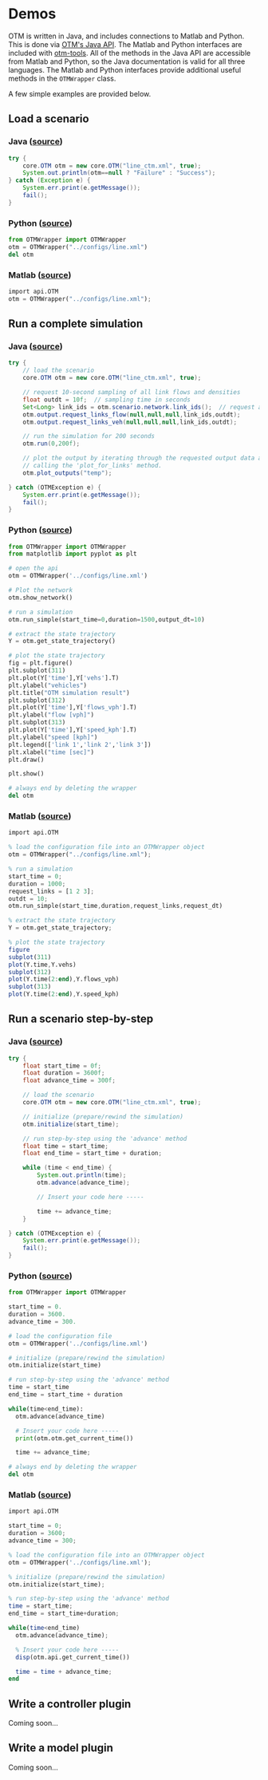 # Demos

OTM is written in Java, and includes connections to Matlab and Python. This is done via [OTM's Java API](docs/apidocs/index.html). The Matlab and Python interfaces are included with [otm-tools](https://github.com/ggomes/otm-tools).
All of the methods in the Java API are accessible from Matlab and Python, so the Java documentation is valid for all three
languages. The Matlab and Python interfaces provide additional useful methods in the `OTMWrapper` class.

A few simple examples are provided below.

## Load a scenario

### Java ([source](https://github.com/ggomes/otm-sim/blob/main/src/test/java/tests/Demo.java))

```java
try {
    core.OTM otm = new core.OTM("line_ctm.xml", true);
    System.out.println(otm==null ? "Failure" : "Success");
} catch (Exception e) {
    System.err.print(e.getMessage());
    fail();
}
```

### Python ([source](https://github.com/ggomes/otm-tools/blob/master/python/demo_load.py))

```python
from OTMWrapper import OTMWrapper
otm = OTMWrapper("../configs/line.xml")
del otm
```

### Matlab ([source](https://github.com/ggomes/otm-tools/blob/master/matlab/demo_load.m))

```octave
import api.OTM
otm = OTMWrapper("../configs/line.xml");
```

## Run a complete simulation

### Java ([source](https://github.com/ggomes/otm-sim/blob/main/src/test/java/tests/Demo.java))

```java
try {
    // load the scenario
    core.OTM otm = new core.OTM("line_ctm.xml", true);

    // request 10-second sampling of all link flows and densities
    float outdt = 10f;  // sampling time in seconds
    Set<Long> link_ids = otm.scenario.network.link_ids();  // request all link ids
    otm.output.request_links_flow(null,null,null,link_ids,outdt);
    otm.output.request_links_veh(null,null,null,link_ids,outdt);

    // run the simulation for 200 seconds
    otm.run(0,200f);

    // plot the output by iterating through the requested output data and
    // calling the 'plot_for_links' method.
    otm.plot_outputs("temp");

} catch (OTMException e) {
    System.err.print(e.getMessage());
    fail();
}
```

### Python ([source](https://github.com/ggomes/otm-tools/blob/master/python/demo_run.py))

```python
from OTMWrapper import OTMWrapper
from matplotlib import pyplot as plt 

# open the api
otm = OTMWrapper('../configs/line.xml')

# Plot the network
otm.show_network()

# run a simulation
otm.run_simple(start_time=0,duration=1500,output_dt=10)

# extract the state trajectory
Y = otm.get_state_trajectory()

# plot the state trajectory
fig = plt.figure()
plt.subplot(311)
plt.plot(Y['time'],Y['vehs'].T) 
plt.ylabel("vehicles") 
plt.title("OTM simulation result") 
plt.subplot(312)
plt.plot(Y['time'],Y['flows_vph'].T)
plt.ylabel("flow [vph]") 
plt.subplot(313)
plt.plot(Y['time'],Y['speed_kph'].T)
plt.ylabel("speed [kph]") 
plt.legend(['link 1','link 2','link 3'])
plt.xlabel("time [sec]") 
plt.draw()

plt.show()

# always end by deleting the wrapper
del otm
```

### Matlab ([source](https://github.com/ggomes/otm-tools/blob/master/matlab/demo_run.m))

```octave
import api.OTM

% load the configuration file into an OTMWrapper object
otm = OTMWrapper("../configs/line.xml");

% run a simulation
start_time = 0;
duration = 1000;
request_links = [1 2 3];
outdt = 10;
otm.run_simple(start_time,duration,request_links,request_dt)

% extract the state trajectory
Y = otm.get_state_trajectory;

% plot the state trajectory
figure
subplot(311)
plot(Y.time,Y.vehs)
subplot(312)
plot(Y.time(2:end),Y.flows_vph)
subplot(313)
plot(Y.time(2:end),Y.speed_kph)
```

## Run a scenario step-by-step

### Java ([source](https://github.com/ggomes/otm-sim/blob/main/src/test/java/tests/Demo.java))

```java
try {
    float start_time = 0f;
    float duration = 3600f;
    float advance_time = 300f;

    // load the scenario
    core.OTM otm = new core.OTM("line_ctm.xml", true);

    // initialize (prepare/rewind the simulation)
    otm.initialize(start_time);

    // run step-by-step using the 'advance' method
    float time = start_time;
    float end_time = start_time + duration;

    while (time < end_time) {
        System.out.println(time);
        otm.advance(advance_time);

        // Insert your code here -----

        time += advance_time;
    }

} catch (OTMException e) {
    System.err.print(e.getMessage());
    fail();
}
```

### Python ([source](https://github.com/ggomes/otm-tools/blob/master/python/demo_run_step.py))

```python
from OTMWrapper import OTMWrapper

start_time = 0.
duration = 3600.
advance_time = 300.

# load the configuration file
otm = OTMWrapper('../configs/line.xml')

# initialize (prepare/rewind the simulation)
otm.initialize(start_time)

# run step-by-step using the 'advance' method
time = start_time
end_time = start_time + duration

while(time<end_time):
  otm.advance(advance_time)

  # Insert your code here -----
  print(otm.otm.get_current_time())

  time += advance_time;

# always end by deleting the wrapper
del otm
```

### Matlab ([source](https://github.com/ggomes/otm-tools/blob/master/matlab/demo_run_step.m))

```octave
import api.OTM

start_time = 0;
duration = 3600;
advance_time = 300;

% load the configuration file into an OTMWrapper object
otm = OTMWrapper('../configs/line.xml');

% initialize (prepare/rewind the simulation)
otm.initialize(start_time);

% run step-by-step using the 'advance' method
time = start_time;
end_time = start_time+duration;

while(time<end_time)
  otm.advance(advance_time);

  % Insert your code here -----
  disp(otm.api.get_current_time())

  time = time + advance_time;
end
```

## Write a controller plugin
Coming soon...

## Write a model plugin
Coming soon...

